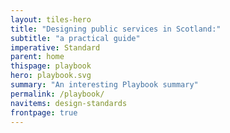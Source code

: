 ```yaml
---
layout: tiles-hero
title: "Designing public services in Scotland:"
subtitle: "a practical guide"
imperative: Standard
parent: home
thispage: playbook
hero: playbook.svg
summary: "An interesting Playbook summary"
permalink: /playbook/
navitems: design-standards
frontpage: true
---
```

